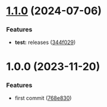 # [1.1.0](https://github.com/ido-pluto/semantic-release-npm-workspaces-monorepo-example/compare/second@1.0.0...second@1.1.0) (2024-07-06)


### Features

* **test:** releases ([344f029](https://github.com/ido-pluto/semantic-release-npm-workspaces-monorepo-example/commit/344f0293188bdfb35e8947c8ac4cf4c41c491d0d))

# 1.0.0 (2023-11-20)


### Features

* first commit ([768e830](https://github.com/ido-pluto/semantic-release-npm-workspaces-monorepo-example/commit/768e830df351affec6b1ce9865097c0e7eae7f91))
